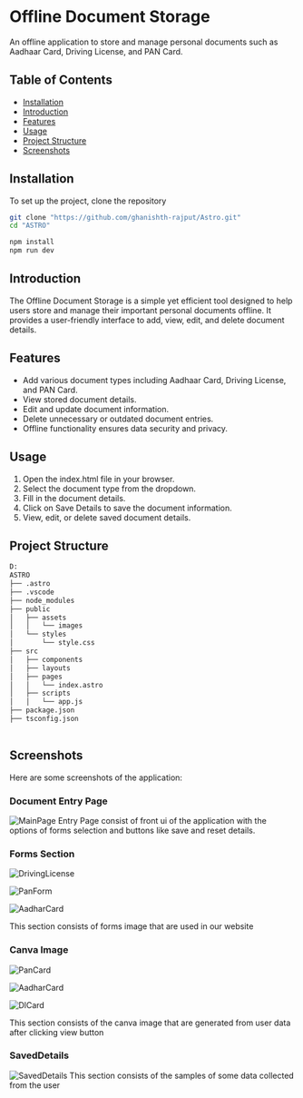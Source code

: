# Offline Document Storage
 An offline application to store and manage personal documents such as Aadhaar Card, Driving License, and PAN Card.
 
## Table of Contents
- [Installation](#installation)
- [Introduction](#introduction)
- [Features](#features)
- [Usage](#usage)
- [Project Structure](#project-structure)
- [Screenshots](#screenshots)


## Installation
To set up the project, clone the repository
```bash
git clone "https://github.com/ghanishth-rajput/Astro.git"
cd "ASTRO"

npm install
npm run dev
```

## Introduction

 The Offline Document Storage is a simple yet efficient tool designed to help users store and manage their important personal documents offline. It provides a user-friendly interface to add, view, edit, and delete document details.

## Features

- Add various document types including Aadhaar Card, Driving License, and PAN Card.
- View stored document details.
- Edit and update document information.
- Delete unnecessary or outdated document entries.
- Offline functionality ensures data security and privacy.

## Usage
1. Open the index.html file in your browser.
2. Select the document type from the dropdown.
3. Fill in the document details.
4. Click on Save Details to save the document information.
5. View, edit, or delete saved document details.

## Project Structure
```sh
D: 
ASTRO
├── .astro
├── .vscode
├── node_modules
├── public
│   ├── assets
│   │   └── images
│   └── styles
│       └── style.css
├── src
│   ├── components
│   ├── layouts
│   ├── pages
│   │   └── index.astro
│   ├── scripts
│   │   └── app.js
├── package.json
├── tsconfig.json
          
```
## Screenshots

Here are some screenshots of the application:

### Document Entry Page
![MainPage](</public/assets/images/MainPage.png>)
 Entry Page consist of front ui of the application with the options of forms selection and buttons like save and reset details.

### Forms Section
![DrivingLicense](/public/assets/images/DrivingLicenseForm.png)

![PanForm](/public/assets/images/PanForm.png)

![AadharCard](/public/assets/images/AadharForm.png)

This section consists of forms image that are used in our website 

### Canva Image
![PanCard](/public/assets/images/PanCanva.png)

![AadharCard](/public/assets/images/AadharCanva.png)

![DlCard](public/assets/images/Dlcanva.png)

 This section consists of the canva image that are generated from user data after clicking view button 

### SavedDetails
![SavedDetails](public/assets/images/SavedDetail.png)
 This section consists of the samples of some data collected from the user


